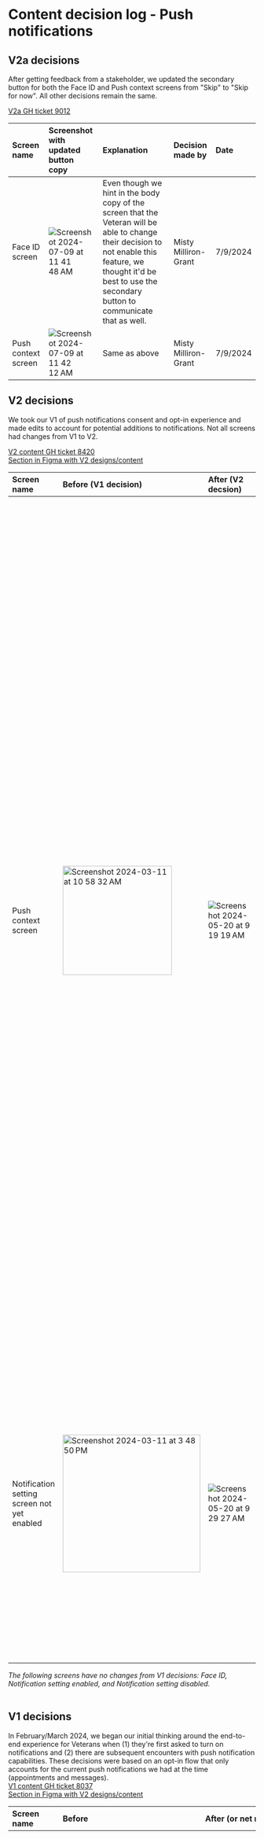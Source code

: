 # Content decision log - Push notifications


## V2a decisions
After getting feedback from a stakeholder, we updated the secondary button for both the Face ID and Push context screens from "Skip" to "Skip for now". All other decisions remain the same.

[V2a GH ticket 9012](https://app.zenhub.com/workspaces/va-mobile-60f1a34998bc75000f2a489f/issues/gh/department-of-veterans-affairs/va-mobile-app/9012)

| Screen name            | Screenshot with updated button copy            | Explanation        | Decision made by | Date                 |
| :-------------      | :-------------      | :-------------              |:-------------         |:-------------|
|Face ID screen | ![Screenshot 2024-07-09 at 11 41 48 AM](https://github.com/department-of-veterans-affairs/va.gov-team/assets/102106810/5210978e-eb1c-425c-8595-59a2bc2e2017) | Even though we hint in the body copy of the screen that the Veteran will be able to change their decision to not enable this feature, we thought it'd be best to use the secondary button to communicate that as well. | Misty Milliron-Grant | 7/9/2024 |
|Push context screen | ![Screenshot 2024-07-09 at 11 42 12 AM](https://github.com/department-of-veterans-affairs/va.gov-team/assets/102106810/b040ab7d-065d-495b-b9dd-63366c7a41e3)| Same as above | Misty Milliron-Grant | 7/9/2024 |

## V2 decisions

We took our V1 of push notifications consent and opt-in experience and made edits to account for potential additions to notifications. Not all screens had changes from V1 to V2.

[V2 content GH ticket 8420](https://github.com/department-of-veterans-affairs/va-mobile-app/issues/8420)
<br>[Section in Figma with V2 designs/content](https://www.figma.com/design/LKmqgew3L2nSBl0qF6YOwI/%F0%9F%94%8D-Home-2.0---Working---VAMobile?node-id=1243-4986&t=iL0XLO00lmAHNMHR-4)

| Screen name            | Before (V1 decision)            | After (V2 decsion)         | Explanation        | Decision made by | Date                 |
| :-------------      | :-------------      | :-------------              |:-------------         |:-------------         |:-------------|
|Push context screen | <img width="222" alt="Screenshot 2024-03-11 at 10 58 32 AM" src="https://github.com/department-of-veterans-affairs/va.gov-team/assets/102106810/8afd4728-bb19-45d9-8a6e-27c429b251a9"> | ![Screenshot 2024-05-20 at 9 19 19 AM](https://github.com/department-of-veterans-affairs/va.gov-team/assets/102106810/64b09a60-7c16-4025-8d96-35d4ac0ce3a1) | The update to this screen had a requirement of including "and more" as a way to eventually add more pushes without needing to continually update this context-settting screen. But we also need to be accurate and truthful (i.e., saying "upcoming appointments, new messages, and more" wouldn't be accurate with only 2 current pushes. There's no "more."). We recommended calling out one of our pushes (upcoming appointments in this screenshot). Then the "and more" would be accurate. Product can make the call as to which push to call out in this instance: appointments or messages. In the future, we can call out other new pushes, such as claim decision letters.</br> <br>We also updated wording that starts this sentence, removing the mention of sending "notifications to your device." We did this since it will already be mention in a more permanent place: the Notication setting screen.</br> <br>The second sentence on this screen has not changed from V1 decisions. | Misty Milliron-Grant | 5/20/2024 | 
|Notification setting screen not yet enabled | <img width="280" alt="Screenshot 2024-03-11 at 3 48 50 PM" src="https://github.com/department-of-veterans-affairs/va.gov-team/assets/102106810/9a67e34c-74e0-4ac7-b88e-d8804535ce91"> | ![Screenshot 2024-05-20 at 9 29 27 AM](https://github.com/department-of-veterans-affairs/va.gov-team/assets/102106810/e710297b-8bbd-4e03-aaec-1a2713646830) | We chose to reuse the copy from the first sentence of the context setting screen above for this. (See V1 decision below for this screen for more context on this alert.) Again, Product can make the call as to which push to call out in this instance: appointments or messages. In the future, we can call out other new pushes, such as claim decision letters. No other copy changes to this screen. | Misty Milliron-Grant | 5/20/2024 | 



_*The following screens have no changes from V1 decisions: Face ID, Notification setting enabled, and Notification setting disabled.*_</br>
<br>

## V1 decisions
In February/March 2024, we began our initial thinking around the end-to-end experience for Veterans when (1) they're first asked to turn on notifications and (2) there are subsequent encounters with push notification capabilities. These decisions were based on an opt-in flow that only accounts for the current push notifications we had at the time (appointments and messages). 
<br>[V1 content GH ticket 8037](https://github.com/department-of-veterans-affairs/va-mobile-app/issues/8037)
<br>[Section in Figma with V2 designs/content](https://www.figma.com/design/LKmqgew3L2nSBl0qF6YOwI/%F0%9F%94%8D-Home-2.0---Working---VAMobile?node-id=993-8290&t=iL0XLO00lmAHNMHR-4)

| Screen name            | Before            | After (or net new)         | Explanation        | Decision made by | Date                 |
| :-------------      | :-------------      | :-------------              |:-------------         |:-------------         |:-------------|
|Face ID screen | <img width="227" alt="Screenshot 2024-03-11 at 10 55 20 AM" src="https://github.com/department-of-veterans-affairs/va.gov-team/assets/102106810/83c99bd8-27d1-4067-b6d1-e482cd6b74a7"> | ![Screenshot 2024-03-12 at 8 00 30 AM](https://github.com/department-of-veterans-affairs/va.gov-team/assets/102106810/ef475565-3ff0-43fb-9d5d-d1149bf11fcb) | The Face ID enablement screen has nothing to do with push notifications. But it is a screen that appears before a new context-setting screen for push. Therefore, we want a similar content structure for both screens. For both, we also want to bring forward the benefits of enabling these functionalities instead of just asking Veterans to turn them on. The updated content speaks to the value Face ID provides: easier sign in. We updated the copy in the second body copy sentence to remind Veterans they are in control of this functionality and can change it at any time. |  Misty Milliron-Grant | 03/12/2024 |
|Push context screen | n/a (new state) | <img width="222" alt="Screenshot 2024-03-11 at 10 58 32 AM" src="https://github.com/department-of-veterans-affairs/va.gov-team/assets/102106810/8afd4728-bb19-45d9-8a6e-27c429b251a9"> | This is a new screen to help set context for what Veterans will get out of push notifications. Similar to the Face ID screen, we used the header to communicate the benefit of push (staying updated). We purposefully left the benefit statement somewhat vague in the header and used the body copy to give more details on the benefits (i.e., specific push notifications Veterans get). We also chose the phrase "app notifications". "Push notifications" is jargon, and we can't be sure a Veteran knows what a "push" means without testing. We used the body copy to explain that these are notifications sent to a device vs. text or email. We also explicitly tell Veterans what pushes they'll get (appointments and messages). As we enable more pushes, this copy will need to be updated. Finally, like with the Face ID screen, we added a sentence explaining that Veterans can change notifications any time, giving them the power to control this functionality. | Misty Milliron-Grant | 03/12/2024 |
|Notication setting screen enabled | <img width="274" alt="Screenshot 2024-03-11 at 3 40 50 PM" src="https://github.com/department-of-veterans-affairs/va.gov-team/assets/102106810/b8782f47-16c3-43f0-9d6c-1fe7f20aa7de"> | <img width="275" alt="Screenshot 2024-03-11 at 3 46 47 PM" src="https://github.com/department-of-veterans-affairs/va.gov-team/assets/102106810/0f1ccb47-44c7-436c-875d-96b8d3e641e0"> | Since we were looking at the end-to-end experience, we took this opportunity to improve the notifications screen itself. Previously, it included redundant headings and unhelpful copy. After confirming with Accessibility, we decided to remove the subheading and update the body copy to further remind Veterans how these notifications will be received (to their device). We also added an external link that tells Veterans where they can go to manage their email/text notifications. Finally, as part of this work, we worked with VEText team to update the API-pulled copy for the toggles. This copy is now more aligned with VA content style guide. |  Misty Milliron-Grant | 03/12/2024 |
|Notication setting screen disabled | <img width="274" alt="Screenshot 2024-03-11 at 3 40 43 PM" src="https://github.com/department-of-veterans-affairs/va.gov-team/assets/102106810/709cf841-7e87-4d56-acf6-a3f69b498036"> | <img width="280" alt="Screenshot 2024-03-11 at 3 48 01 PM" src="https://github.com/department-of-veterans-affairs/va.gov-team/assets/102106810/9f2e0830-0f86-44d6-a794-b3ad5ec5ab82"> | Again, we took the opportunity to update copy in an alert that we already show Veterans. This alert appears when a Veteran has not enabled push. At this point, to enable, a Veteran must now go to their device settings to do so. Improvements here include using a "slim alert" without a header to reduce redundancy, updating body copy to remind Veterans these are "app" notifications, and updating button copy to be more clear (device settings not app settings). We've also included the external link for managing email/text notifications on VA.gov. |  Misty Milliron-Grant | 03/12/2024 |
|Notification setting screen not yet enabled | n/a (new state) | <img width="280" alt="Screenshot 2024-03-11 at 3 48 50 PM" src="https://github.com/department-of-veterans-affairs/va.gov-team/assets/102106810/9a67e34c-74e0-4ac7-b88e-d8804535ce91"> | This is a new alert that will appear when the Veteran has selected to skip turning on push in the initial onboarding flow. We're essentially giving them the option again. We've reused wording from the initial context-setting screen but truncated it for this alert. Again, we excluded the header in the alert to reduce redundancy in wording. We also used the body copy to remind Veterans what notifications they get (appointments and messages). |  Misty Milliron-Grant | 03/12/2024 |







